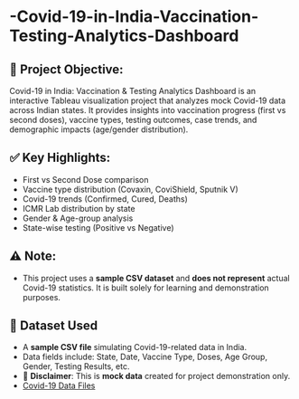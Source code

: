 # -Covid-19-in-India-Vaccination-Testing-Analytics-Dashboard

## 📌 Project Objective:
Covid-19 in India: Vaccination &amp; Testing Analytics Dashboard is an interactive Tableau visualization project that analyzes mock Covid-19 data across Indian states. It provides insights into vaccination progress (first vs second doses), vaccine types, testing outcomes, case trends, and demographic impacts (age/gender distribution).
## ✅ Key Highlights:
- First vs Second Dose comparison
- Vaccine type distribution (Covaxin, CoviShield, Sputnik V)
- Covid-19 trends (Confirmed, Cured, Deaths)
- ICMR Lab distribution by state
- Gender & Age-group analysis
- State-wise testing (Positive vs Negative)
  
## ⚠️ **Note**:
- This project uses a **sample CSV dataset** and **does not represent** actual Covid-19 statistics. It is built solely for learning and demonstration purposes.

## 📁 Dataset Used

- A **sample CSV file** simulating Covid-19-related data in India.
- Data fields include: State, Date, Vaccine Type, Doses, Age Group, Gender, Testing Results, etc.
-  📝 **Disclaimer**: This is **mock data** created for project demonstration only.
-  <a href="https://github.com/ParagSakat-eng/-Covid-19-in-India-Vaccination-Testing-Analytics-Dashboard/tree/main/Data%20Files%20CSV"> Covid-19 Data Files </a>

